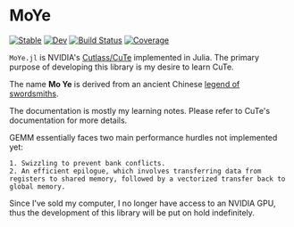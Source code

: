 # MoYe

[![Stable](https://img.shields.io/badge/docs-stable-blue.svg)](https://YichengDWu.github.io/MoYe.jl/stable/)
[![Dev](https://img.shields.io/badge/docs-dev-blue.svg)](https://YichengDWu.github.io/MoYe.jl/dev/)
[![Build Status](https://github.com/YichengDWu/MoYe.jl/actions/workflows/CI.yml/badge.svg?branch=main)](https://github.com/YichengDWu/MoYe.jl/actions/workflows/CI.yml?query=branch%3Amain)
[![Coverage](https://codecov.io/gh/YichengDWu/MoYe.jl/branch/main/graph/badge.svg)](https://codecov.io/gh/YichengDWu/MoYe.jl)

`MoYe.jl` is NVIDIA's [Cutlass/CuTe](https://github.com/NVIDIA/cutlass/blob/main/) implemented in Julia.
The primary purpose of developing this library is my desire to learn CuTe.

The name **Mo Ye** is derived from an ancient Chinese [legend of swordsmiths](https://en.wikipedia.org/wiki/Gan_Jiang_and_Mo_Ye).

The documentation is mostly my learning notes. Please refer to CuTe's documentation for more details.

GEMM essentially faces two main performance hurdles not implemented yet:

    1. Swizzling to prevent bank conflicts.
    2. An efficient epilogue, which involves transferring data from registers to shared memory, followed by a vectorized transfer back to global memory.

Since I've sold my computer, I no longer have access to an NVIDIA GPU, thus the development of this library will be put on hold indefinitely.
